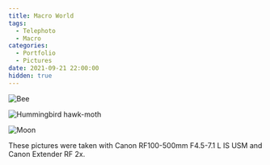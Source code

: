 ```yaml
---
title: Macro World
tags:
  - Telephoto
  - Macro
categories:
  - Portfolio
  - Pictures
date: 2021-09-21 22:00:00
hidden: true
---
```


![Bee](/cdn-cgi/imagedelivery/6T-behmofKYLsxlrK0l_MQ/1f1c20a5-1562-49b4-9fb2-60a396987000/extra)

![Hummingbird hawk-moth](/cdn-cgi/imagedelivery/6T-behmofKYLsxlrK0l_MQ/76d82635-7e2f-493a-52ad-015c8a07c400/extra)

![Moon](/cdn-cgi/imagedelivery/6T-behmofKYLsxlrK0l_MQ/d9e3ef88-5b6e-4193-f1d2-dcffea60e100/extra)

These pictures were taken with Canon RF100-500mm F4.5-7.1 L IS USM and Canon Extender RF 2x.
